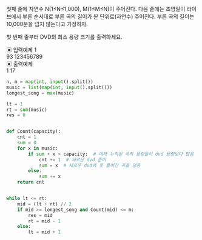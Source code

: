 첫째 줄에 자연수 N(1≤N≤1,000), M(1≤M≤N)이 주어진다. 다음 줄에는 조영필이 라이브에서 부른 순서대로 부른 곡의 길이가 분 단위로(자연수) 주어진다. 부른 곡의 길이는 10,000분을 넘지 않는다고 가정하자.

첫 번째 줄부터 DVD의 최소 용량 크기를 출력하세요.

▣ 입력예제 1<br>
93 123456789<br>
▣ 출력예제<br> 1 17

```python
n, m = map(int, input().split())
music = list(map(int, input().split()))
longest_song = max(music)

lt = 1
rt = sum(music)
res = 0


def Count(capacity):
    cnt = 1
    sum = 0
    for x in music:
        if sum + x > capacity:  # 여태 누적된 곡의 용량들이 dvd 용량보다 많음
            cnt += 1  # 새로운 dvd 준비
            sum = x  # 새로운 dvd에 못 들어간 곡을 담음
        else:
            sum += x
    return cnt


while lt <= rt:
    mid = (lt + rt) // 2
    if mid >= longest_song and Count(mid) <= m:
        res = mid
        rt = mid - 1
    else:
        lt = mid + 1
```